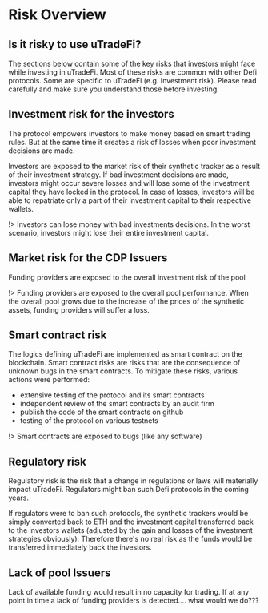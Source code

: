 
# Risk Overview

## Is it risky to use uTradeFi?

The sections below contain some of the key risks that investors might face while investing in uTradeFi. Most of these risks are common with other Defi protocols. Some are specific to uTradeFi (e.g. Investment risk). Please read carefully and make sure you understand those before investing.

## Investment risk for the investors

The protocol empowers investors to make money based on smart trading rules. But at the same time it creates a risk of losses when poor investment decisions are made.

Investors are exposed to the market risk of their synthetic tracker as a result of their investment strategy. If bad investment decisions are made, investors might occur severe losses and will lose some of the investment capital they have locked in the protocol. In case of losses, investors will be able to repatriate only a part of their investment capital to their respective wallets.

!> Investors can lose money with bad investments decisions. In the worst scenario, investors might lose their entire investment capital.

## Market risk for the CDP Issuers

Funding providers are exposed to the overall investment risk of the pool

!> Funding providers are exposed to the overall pool performance. When the overall pool grows due to the increase of the prices of the synthetic assets, funding providers will suffer a loss.

## Smart contract risk

The logics defining uTradeFi are implemented as smart contract on the blockchain. Smart contract risks are risks that are the consequence of unknown bugs in the smart contracts. To mitigate these risks, various actions were performed:
* extensive testing of the protocol and its smart contracts
* independent review of the smart contracts by an audit firm
* publish the code of the smart contracts on github
* testing of the protocol on various testnets

!> Smart contracts are exposed to bugs (like any software)

## Regulatory risk

Regulatory risk is the risk that a change in regulations or laws will materially impact uTradeFi. Regulators might ban such Defi protocols in the coming years.

If regulators were to ban such protocols, the synthetic trackers would be simply converted back to ETH and the investment capital transferred back to the investors wallets (adjusted by the gain and losses of the investment strategies obviously). Therefore there's no real risk as the funds would be transferred immediately back the investors.

## Lack of pool Issuers

Lack of available funding would result in no capacity for trading. If at any point in time a lack of funding providers is detected.... what would we do???
